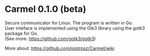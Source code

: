 # Carmel 0.1.0 (beta)
Secure communicator for Linux. The program is written in Go.<br>
User inteface is implemented using the Gtk3 library using the gotk3 package for Go.<br> (See more: https://github.com/gotk3/gotk3)

More about: https://github.com/piotrpsz/Carmel/wiki
